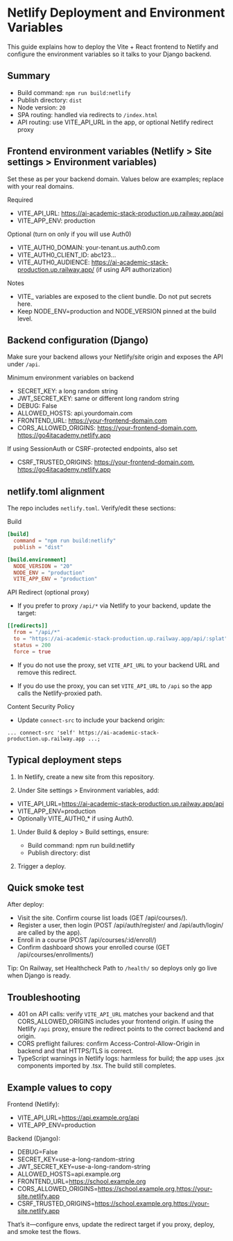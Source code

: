 # Netlify Deployment and Environment Variables

This guide explains how to deploy the Vite + React frontend to Netlify and configure the environment variables so it talks to your Django backend.

## Summary

- Build command: `npm run build:netlify`
- Publish directory: `dist`
- Node version: `20`
- SPA routing: handled via redirects to `/index.html`
- API routing: use VITE_API_URL in the app, or optional Netlify redirect proxy

## Frontend environment variables (Netlify > Site settings > Environment variables)

Set these as per your backend domain. Values below are examples; replace with your real domains.

Required

- VITE_API_URL: <https://ai-academic-stack-production.up.railway.app/api>
- VITE_APP_ENV: production

Optional (turn on only if you will use Auth0)

- VITE_AUTH0_DOMAIN: your-tenant.us.auth0.com
- VITE_AUTH0_CLIENT_ID: abc123...
- VITE_AUTH0_AUDIENCE: <https://ai-academic-stack-production.up.railway.app/> (if using API authorization)

Notes

- VITE_ variables are exposed to the client bundle. Do not put secrets here.
- Keep NODE_ENV=production and NODE_VERSION pinned at the build level.

## Backend configuration (Django)

Make sure your backend allows your Netlify/site origin and exposes the API under `/api`.

Minimum environment variables on backend

- SECRET_KEY: a long random string
- JWT_SECRET_KEY: same or different long random string
- DEBUG: False
- ALLOWED_HOSTS: api.yourdomain.com
- FRONTEND_URL: <https://your-frontend-domain.com>
- CORS_ALLOWED_ORIGINS: <https://your-frontend-domain.com>, <https://go4itacademy.netlify.app>

If using SessionAuth or CSRF-protected endpoints, also set

- CSRF_TRUSTED_ORIGINS: <https://your-frontend-domain.com>, <https://go4itacademy.netlify.app>

## netlify.toml alignment

The repo includes `netlify.toml`. Verify/edit these sections:

Build

```toml
[build]
  command = "npm run build:netlify"
  publish = "dist"

[build.environment]
  NODE_VERSION = "20"
  NODE_ENV = "production"
  VITE_APP_ENV = "production"
```

API Redirect (optional proxy)

- If you prefer to proxy `/api/*` via Netlify to your backend, update the target:

```toml
[[redirects]]
  from = "/api/*"
  to = "https://ai-academic-stack-production.up.railway.app/api/:splat"
  status = 200
  force = true
```
- If you do not use the proxy, set `VITE_API_URL` to your backend URL and remove this redirect.

- If you do use the proxy, you can set `VITE_API_URL` to `/api` so the app calls the Netlify-proxied path.

Content Security Policy

- Update `connect-src` to include your backend origin:

```text
... connect-src 'self' https://ai-academic-stack-production.up.railway.app ...;
```

## Typical deployment steps

1. In Netlify, create a new site from this repository.

1. Under Site settings > Environment variables, add:

- VITE_API_URL=<https://ai-academic-stack-production.up.railway.app/api>
- VITE_APP_ENV=production
- Optionally VITE_AUTH0_* if using Auth0.

1. Under Build & deploy > Build settings, ensure:

   - Build command: npm run build:netlify
   - Publish directory: dist

1. Trigger a deploy.

## Quick smoke test

After deploy:

- Visit the site. Confirm course list loads (GET /api/courses/).
- Register a user, then login (POST /api/auth/register/ and /api/auth/login/ are called by the app).
- Enroll in a course (POST /api/courses/:id/enroll/)
- Confirm dashboard shows your enrolled course (GET /api/courses/enrollments/)

Tip: On Railway, set Healthcheck Path to `/health/` so deploys only go live when Django is ready.

## Troubleshooting

- 401 on API calls: verify `VITE_API_URL` matches your backend and that CORS_ALLOWED_ORIGINS includes your frontend origin. If using the Netlify `/api` proxy, ensure the redirect points to the correct backend and origin.
- CORS preflight failures: confirm Access-Control-Allow-Origin in backend and that HTTPS/TLS is correct.
- TypeScript warnings in Netlify logs: harmless for build; the app uses .jsx components imported by .tsx. The build still completes.

## Example values to copy

Frontend (Netlify):

- VITE_API_URL=<https://api.example.org/api>
- VITE_APP_ENV=production

Backend (Django):

- DEBUG=False
- SECRET_KEY=use-a-long-random-string
- JWT_SECRET_KEY=use-a-long-random-string
- ALLOWED_HOSTS=api.example.org
- FRONTEND_URL=<https://school.example.org>
- CORS_ALLOWED_ORIGINS=<https://school.example.org>,<https://your-site.netlify.app>
- CSRF_TRUSTED_ORIGINS=<https://school.example.org>,<https://your-site.netlify.app>

That’s it—configure envs, update the redirect target if you proxy, deploy, and smoke test the flows.
